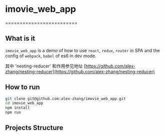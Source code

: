 # imovie_web_app
=========================

What is it
----------------------

`imovie_web_app` is a demo of how to use `react`, `redux`, `router` in SPA and the config of `webpack`, `babel` of es6 in dev mode.

其中 'nesting-reducer' 和作用参见地址 [https://github.com/alex-zhang/nesting-reducer](https://github.com/alex-zhang/nesting-reducer)

How to run
----------------------

``` bash
git clone git@github.com:alex-zhang/imovie_web_app.git
cd imovie_web_app
npm install
npm run
```

Projects Structure
----------------------



